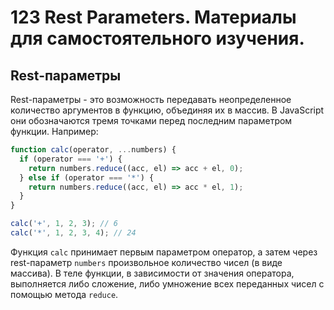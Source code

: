 # 123 Rest Parameters. Материалы для самостоятельного изучения.

## Rest-параметры

Rest-параметры - это возможность передавать неопределенное количество аргументов в функцию, объединяя их в массив. В JavaScript они обозначаются тремя точками перед последним параметром функции. Например:

```javascript
function calc(operator, ...numbers) {
  if (operator === '+') {
    return numbers.reduce((acc, el) => acc + el, 0);
  } else if (operator === '*') {
    return numbers.reduce((acc, el) => acc * el, 1);
  }
}

calc('+', 1, 2, 3); // 6
calc('*', 1, 2, 3, 4); // 24
```

Функция `calc` принимает первым параметром оператор, а затем через rest-параметр `numbers` произвольное количество чисел (в виде массива). В теле функции, в зависимости от значения оператора, выполняется либо сложение, либо умножение всех переданных чисел с помощью метода `reduce`.
